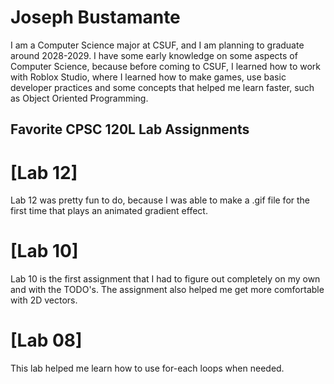 
# Joseph Bustamante

I am a Computer Science major at CSUF, and I am planning to graduate around 2028-2029. 
I have some early knowledge on some aspects of Computer Science, because before coming to CSUF, I learned how to work with Roblox Studio, where I learned how to make games, use basic developer practices and some concepts that helped me learn faster, such as Object Oriented Programming.


## Favorite CPSC 120L Lab Assignments

# [Lab 12] 

Lab 12 was pretty fun to do, because I was able to make a .gif file for the first time that plays an animated gradient effect.

# [Lab 10]

Lab 10 is the first assignment that I had to figure out completely on my own and with the TODO's. The assignment also helped me get more comfortable with 2D vectors.

# [Lab 08]

This lab helped me learn how to use for-each loops when needed.